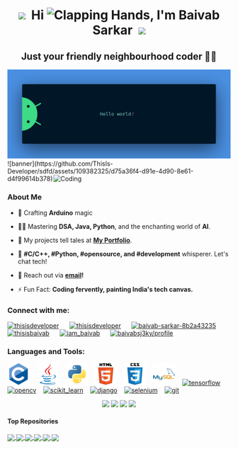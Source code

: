 <div align="center">
    <h1>
        <img src="https://user-images.githubusercontent.com/74038190/216122041-518ac897-8d92-4c6b-9b3f-ca01dcaf38ee.png" width="50px" />&nbsp;
        Hi 
        <img src="https://raw.githubusercontent.com/Tarikul-Islam-Anik/Animated-Fluent-Emojis/master/Emojis/Hand%20gestures/Clapping%20Hands.png" alt="Clapping Hands" width="50" />,
        I'm Baivab Sarkar&nbsp;
        <img src="https://user-images.githubusercontent.com/74038190/216121964-513bdf95-3c8c-429a-82bc-7c770caca8fc.png" width="50px" />
    </h1>
    <h2 align="center">Just your friendly neighbourhood coder 👨‍💻</h2>
</div>


<img src = "assets/banner.png">
![banner](https://github.com/ThisIs-Developer/sdfd/assets/109382325/d75a36f4-d91e-4d90-8e61-d4f99614b378)


<img align="right" alt="Coding" width="400" src="https://user-images.githubusercontent.com/74038190/219923809-b86dc415-a0c2-4a38-bc88-ad6cf06395a8.gif">


### About Me
- 🌟 Crafting **Arduino** magic
  
- 👨‍💻 Mastering **DSA, Java, Python**, and the enchanting world of **AI**.
  
- 🚀 My projects tell tales at **[My Portfolio](https://baivabsarkar.me/)**.
- 💬 **#C/C++, #Python, #opensource, and #development** whisperer. Let's chat tech!
- 📧 Reach out via **[email](mailto:baivabsarkar@gmail.com)!**
- ⚡ Fun Fact: **Coding fervently, painting India's tech canvas.**


<h3 align="left">Connect with me:</h3>
<p align="left">
    <a href="https://dev.to/thisisdeveloper" target="blank"><img src="https://raw.githubusercontent.com/rahuldkjain/github-profile-readme-generator/master/src/images/icons/Social/devto.svg" alt="thisisdeveloper" height="50" width="50" /></a>
    &nbsp;&nbsp;&nbsp;&nbsp;
    <a href="https://twitter.com/thisisdeveloper" target="blank"><img src="https://raw.githubusercontent.com/rahuldkjain/github-profile-readme-generator/master/src/images/icons/Social/twitter.svg" alt="thisisdeveloper" height="50" width="50" /></a>
    &nbsp;&nbsp;&nbsp;&nbsp;
    <a href="https://linkedin.com/in/baivab-sarkar-8b2a43235" target="blank"><img src="https://raw.githubusercontent.com/rahuldkjain/github-profile-readme-generator/master/src/images/icons/Social/linked-in-alt.svg" alt="baivab-sarkar-8b2a43235" height="50" width="50" /></a>
    &nbsp;&nbsp;&nbsp;&nbsp;
    <a href="https://fb.com/thisisbaivab" target="blank"><img src="https://raw.githubusercontent.com/rahuldkjain/github-profile-readme-generator/master/src/images/icons/Social/facebook.svg" alt="thisisbaivab" height="50" width="50" /></a>
    &nbsp;&nbsp;&nbsp;&nbsp;
    <a href="https://instagram.com/iam_baivab" target="blank"><img src="https://raw.githubusercontent.com/rahuldkjain/github-profile-readme-generator/master/src/images/icons/Social/instagram.svg" alt="iam_baivab" height="50" width="50" /></a>
    &nbsp;&nbsp;&nbsp;&nbsp;
    <a href="https://auth.geeksforgeeks.org/user/baivabsj3ky/profile" target="blank"><img src="https://raw.githubusercontent.com/rahuldkjain/github-profile-readme-generator/master/src/images/icons/Social/geeks-for-geeks.svg" alt="baivabsj3ky/profile" height="50" width="50" /></a>
</p>


<h3 align="left">Languages and Tools:</h3>
<p align="left">
    <a href="https://www.cprogramming.com/" target="_blank" rel="noreferrer"><img src="https://raw.githubusercontent.com/devicons/devicon/master/icons/c/c-original.svg" alt="c" width="50" height="50"/></a>
    &nbsp;&nbsp;
    <a href="https://www.java.com" target="_blank" rel="noreferrer"><img src="https://raw.githubusercontent.com/devicons/devicon/master/icons/java/java-original.svg" alt="java" width="50" height="50"/></a>
    &nbsp;&nbsp;
    <a href="https://www.python.org" target="_blank" rel="noreferrer"><img src="https://raw.githubusercontent.com/devicons/devicon/master/icons/python/python-original.svg" alt="python" width="50" height="50"/></a>
    &nbsp;&nbsp;
    <a href="https://www.w3.org/html/" target="_blank" rel="noreferrer"><img src="https://raw.githubusercontent.com/devicons/devicon/master/icons/html5/html5-original-wordmark.svg" alt="html5" width="50" height="50"/></a>
    &nbsp;&nbsp;
    <a href="https://www.w3schools.com/css/" target="_blank" rel="noreferrer"><img src="https://raw.githubusercontent.com/devicons/devicon/master/icons/css3/css3-original-wordmark.svg" alt="css3" width="50" height="50"/></a>
    &nbsp;&nbsp;
    <a href="https://www.mysql.com/" target="_blank" rel="noreferrer"><img src="https://raw.githubusercontent.com/devicons/devicon/master/icons/mysql/mysql-original-wordmark.svg" alt="mysql" width="50" height="50"/></a>
    &nbsp;&nbsp;
    <a href="https://www.tensorflow.org" target="_blank" rel="noreferrer"><img src="https://www.vectorlogo.zone/logos/tensorflow/tensorflow-icon.svg" alt="tensorflow" width="50" height="50"/></a>
    &nbsp;&nbsp;
    <a href="https://opencv.org/" target="_blank" rel="noreferrer"><img src="https://www.vectorlogo.zone/logos/opencv/opencv-icon.svg" alt="opencv" width="50" height="50"/></a>
    &nbsp;&nbsp;
    <a href="https://scikit-learn.org/" target="_blank" rel="noreferrer"><img src="https://upload.wikimedia.org/wikipedia/commons/0/05/Scikit_learn_logo_small.svg" alt="scikit_learn" width="40" height="40"/></a>
    &nbsp;&nbsp;
    <a href="https://www.djangoproject.com/" target="_blank" rel="noreferrer"><img src="https://cdn.worldvectorlogo.com/logos/django.svg" alt="django" width="50" height="50"/></a>
    &nbsp;&nbsp;
    <a href="https://www.selenium.dev" target="_blank" rel="noreferrer"><img src="https://raw.githubusercontent.com/detain/svg-logos/780f25886640cef088af994181646db2f6b1a3f8/svg/selenium-logo.svg" alt="selenium" width="50" height="50"/></a>
    &nbsp;&nbsp;
    <a href="https://git-scm.com/" target="_blank" rel="noreferrer"><img src="https://www.vectorlogo.zone/logos/git-scm/git-scm-icon.svg" alt="git" width="50" height="50"/></a>
</p>


<div align="center">
    <img src="http://github-profile-summary-cards.vercel.app/api/cards/profile-details?username=ThisIs-Developer&theme=graywhite" />
    <img src="http://github-profile-summary-cards.vercel.app/api/cards/most-commit-language?username=ThisIs-Developer&theme=graywhite" />
    <img src="http://github-profile-summary-cards.vercel.app/api/cards/stats?username=ThisIs-Developer&theme=graywhite" />
    <img src="https://streak-stats.demolab.com?user=ThisIs-Developer" />
</div>


#### Top Repositories
<a href="https://github.com/ThisIs-Developer/Llama-2-GGML-Medical-Chatbot">
  <img align="center" src="https://github-readme-stats.vercel.app/api/pin/?username=ThisIs-Developer&repo=Llama-2-GGML-Medical-Chatbot&theme=swift" />
</a>

<a href="https://github.com/ThisIs-Developer/Portfolio">
  <img align="center" src="https://github-readme-stats.vercel.app/api/pin/?username=ThisIs-Developer&repo=Portfolio&theme=swift" />
</a>

<a href="https://github.com/ThisIs-Developer/Sentiment-Analysis-of-Covid-19-Tweets">
  <img align="center" src="https://github-readme-stats.vercel.app/api/pin/?username=ThisIs-Developer&repo=Sentiment-Analysis-of-Covid-19-Tweets&theme=swift" />
</a>

<a href="https://github.com/ThisIs-Developer/Sleep-Prevention-Device">
  <img align="center" src="https://github-readme-stats.vercel.app/api/pin/?username=ThisIs-Developer&repo=Sleep-Prevention-Device&theme=swift" />
</a>

<a href="https://github.com/ThisIs-Developer/Python">
  <img align="center" src="https://github-readme-stats.vercel.app/api/pin/?username=ThisIs-Developer&repo=Python&theme=swift" />
</a>

<a href="https://github.com/ThisIs-Developer/Data-Structures-Algorithms">
  <img align="center" src="https://github-readme-stats.vercel.app/api/pin/?username=ThisIs-Developer&repo=Data-Structures-Algorithms&theme=swift" />
</a>
